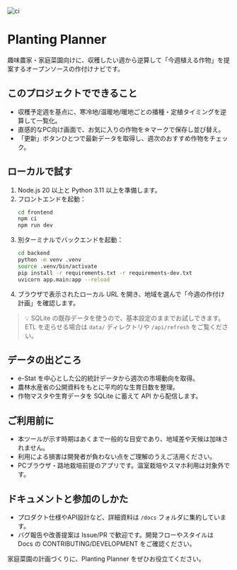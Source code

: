 ![ci](https://github.com/R-N-A/planting-planner/actions/workflows/ci.yml/badge.svg)

# Planting Planner

趣味農家・家庭菜園向けに、収穫したい週から逆算して「今週植える作物」を提案するオープンソースの作付けナビです。

## このプロジェクトでできること
- 収穫予定週を基点に、寒冷地/温暖地/暖地ごとの播種・定植タイミングを逆算して一覧化。
- 直感的なPC向け画面で、お気に入りの作物を☆マークで保存し並び替え。
- 「更新」ボタンひとつで最新データを取得し、週次のおすすめ作物をチェック。

## ローカルで試す
1. Node.js 20 以上と Python 3.11 以上を準備します。
2. フロントエンドを起動：
   ```bash
   cd frontend
   npm ci
   npm run dev
   ```
3. 別ターミナルでバックエンドを起動：
   ```bash
   cd backend
   python -m venv .venv
   source .venv/bin/activate
   pip install -r requirements.txt -r requirements-dev.txt
   uvicorn app.main:app --reload
   ```
4. ブラウザで表示されたローカル URL を開き、地域を選んで「今週の作付け計画」を確認します。

> 💡 SQLite の既存データを使うので、基本設定のままでお試しできます。ETL を走らせる場合は `data/` ディレクトリや `/api/refresh` をご覧ください。

## データの出どころ
- e-Stat を中心とした公的統計データから週次の市場動向を取得。
- 農林水産省の公開資料をもとに平均的な生育日数を整理。
- 作物マスタや生育データを SQLite に蓄えて API から配信します。

## ご利用前に
- 本ツールが示す時期はあくまで一般的な目安であり、地域差や天候は加味されません。
- 利用による損害は開発者が負わない点をご理解のうえご活用ください。
- PCブラウザ・路地栽培前提のアプリです。温室栽培やスマホ利用は対象外です。

## ドキュメントと参加のしかた
- プロダクト仕様やAPI設計など、詳細資料は `/docs` フォルダに集約しています。
- バグ報告や改善提案は Issue/PR で歓迎です。開発フローやスタイルは Docs の CONTRIBUTING/DEVELOPMENT をご確認ください。

家庭菜園の計画づくりに、Planting Planner をぜひお役立てください。
